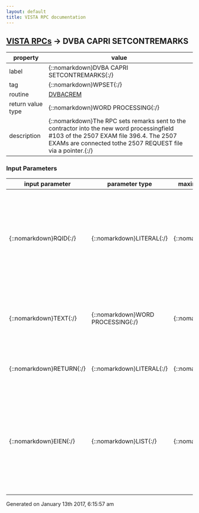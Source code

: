 ```yaml
---
layout: default
title: VISTA RPC documentation
---
```




## [VISTA RPCs](TableOfContent.md) &#8594; DVBA CAPRI SETCONTREMARKS 

 property | value 
--- | --- 
 label | {::nomarkdown}DVBA CAPRI SETCONTREMARKS{:/}
 tag | {::nomarkdown}WPSET{:/}
 routine | [DVBACREM](http://code.osehra.org/dox/Routine_DVBACREM_source.html)
 return value type | {::nomarkdown}WORD PROCESSING{:/}
 description | {::nomarkdown}The RPC sets remarks sent to the contractor into the new word processingfield #103 of the 2507 EXAM file 396.4. The 2507 EXAMs are connected tothe 2507 REQUEST file via a pointer.{:/}

### Input Parameters

| input parameter | parameter type | maximum data length | required | description | 
| --- | --- | --- | --- | --- | 
| {::nomarkdown}RQID{:/} | {::nomarkdown}LITERAL{:/} | {::nomarkdown}255{:/} | {::nomarkdown}true{:/} | {::nomarkdown}The is the 2507 REQUEST ID from the 2507 REQUEST file 396.3. The2507 EXAMs are connected to the 2507 REQUEST file via a pointer. Theremarks sent to the contractor are stored in the new word processing field#103 of the 2507 EXAM file 396.4. {:/} | 
| {::nomarkdown}TEXT{:/} | {::nomarkdown}WORD PROCESSING{:/} | {::nomarkdown}32000{:/} | {::nomarkdown}true{:/} | {::nomarkdown}The is the text from the contractor remarks. They will be stored in thenew word processing field #103 of the 2507 EXAM file 396.4{:/} | 
| {::nomarkdown}RETURN{:/} | {::nomarkdown}LITERAL{:/} | {::nomarkdown}1{:/} | {::nomarkdown}true{:/} | {::nomarkdown}Returns a '1' if remarks are successfully set and a '0' if the remarks arenot set.{:/} | 
| {::nomarkdown}EIEN{:/} | {::nomarkdown}LIST{:/} | {::nomarkdown}512{:/} | {::nomarkdown}true{:/} | {::nomarkdown}The is the 2507 EXAM ID from the 2507 EXAM file 396.4. The remarkssent to the contractor are stored in the new word processing field #103 ofthe 2507 EXAM file 396.4. The 2507 EXAMs are connected to the 2507 REQUESTfile via a pointer.{:/} | 




 Generated on January 13th 2017, 6:15:57 am